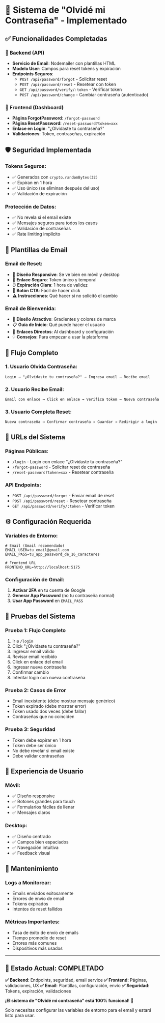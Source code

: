 # 🔐 Sistema de "Olvidé mi Contraseña" - Implementado

## ✅ **Funcionalidades Completadas**

### 🔧 **Backend (API)**
- **Servicio de Email**: Nodemailer con plantillas HTML
- **Modelo User**: Campos para reset tokens y expiración
- **Endpoints Seguros**:
  - `POST /api/password/forgot` - Solicitar reset
  - `POST /api/password/reset` - Resetear con token
  - `GET /api/password/verify/:token` - Verificar token
  - `POST /api/password/change` - Cambiar contraseña (autenticado)

### 🎨 **Frontend (Dashboard)**
- **Página ForgotPassword**: `/forgot-password`
- **Página ResetPassword**: `/reset-password?token=xxx`
- **Enlace en Login**: "¿Olvidaste tu contraseña?"
- **Validaciones**: Token, contraseñas, expiración

## 🛡️ **Seguridad Implementada**

### **Tokens Seguros:**
- ✅ Generados con `crypto.randomBytes(32)`
- ✅ Expiran en 1 hora
- ✅ Uso único (se eliminan después del uso)
- ✅ Validación de expiración

### **Protección de Datos:**
- ✅ No revela si el email existe
- ✅ Mensajes seguros para todos los casos
- ✅ Validación de contraseñas
- ✅ Rate limiting implícito

## 📧 **Plantillas de Email**

### **Email de Reset:**
- 🎨 **Diseño Responsive**: Se ve bien en móvil y desktop
- 🔗 **Enlace Seguro**: Token único y temporal
- ⏰ **Expiración Clara**: 1 hora de validez
- 📱 **Botón CTA**: Fácil de hacer click
- ⚠️ **Instrucciones**: Qué hacer si no solicitó el cambio

### **Email de Bienvenida:**
- 🎉 **Diseño Atractivo**: Gradientes y colores de marca
- 📋 **Guía de Inicio**: Qué puede hacer el usuario
- 🔗 **Enlaces Directos**: Al dashboard y configuración
- 💡 **Consejos**: Para empezar a usar la plataforma

## 🔄 **Flujo Completo**

### **1. Usuario Olvida Contraseña:**
```
Login → "¿Olvidaste tu contraseña?" → Ingresa email → Recibe email
```

### **2. Usuario Recibe Email:**
```
Email con enlace → Click en enlace → Verifica token → Nueva contraseña
```

### **3. Usuario Completa Reset:**
```
Nueva contraseña → Confirmar contraseña → Guardar → Redirigir a login
```

## 🚀 **URLs del Sistema**

### **Páginas Públicas:**
- `/login` - Login con enlace "¿Olvidaste tu contraseña?"
- `/forgot-password` - Solicitar reset de contraseña
- `/reset-password?token=xxx` - Resetear contraseña

### **API Endpoints:**
- `POST /api/password/forgot` - Enviar email de reset
- `POST /api/password/reset` - Resetear contraseña
- `GET /api/password/verify/:token` - Verificar token

## ⚙️ **Configuración Requerida**

### **Variables de Entorno:**
```env
# Email (Gmail recomendado)
EMAIL_USER=tu_email@gmail.com
EMAIL_PASS=tu_app_password_de_16_caracteres

# Frontend URL
FRONTEND_URL=http://localhost:5175
```

### **Configuración de Gmail:**
1. **Activar 2FA** en tu cuenta de Google
2. **Generar App Password** (no tu contraseña normal)
3. **Usar App Password** en `EMAIL_PASS`

## 🧪 **Pruebas del Sistema**

### **Prueba 1: Flujo Completo**
1. Ir a `/login`
2. Click "¿Olvidaste tu contraseña?"
3. Ingresar email válido
4. Revisar email recibido
5. Click en enlace del email
6. Ingresar nueva contraseña
7. Confirmar cambio
8. Intentar login con nueva contraseña

### **Prueba 2: Casos de Error**
- Email inexistente (debe mostrar mensaje genérico)
- Token expirado (debe mostrar error)
- Token usado dos veces (debe fallar)
- Contraseñas que no coinciden

### **Prueba 3: Seguridad**
- Token debe expirar en 1 hora
- Token debe ser único
- No debe revelar si email existe
- Debe validar contraseñas

## 📱 **Experiencia de Usuario**

### **Móvil:**
- ✅ Diseño responsive
- ✅ Botones grandes para touch
- ✅ Formularios fáciles de llenar
- ✅ Mensajes claros

### **Desktop:**
- ✅ Diseño centrado
- ✅ Campos bien espaciados
- ✅ Navegación intuitiva
- ✅ Feedback visual

## 🔧 **Mantenimiento**

### **Logs a Monitorear:**
- Emails enviados exitosamente
- Errores de envío de email
- Tokens expirados
- Intentos de reset fallidos

### **Métricas Importantes:**
- Tasa de éxito de envío de emails
- Tiempo promedio de reset
- Errores más comunes
- Dispositivos más usados

---

## 🎯 **Estado Actual: COMPLETADO**

**✅ Backend**: Endpoints, seguridad, email service
**✅ Frontend**: Páginas, validaciones, UX
**✅ Email**: Plantillas, configuración, envío
**✅ Seguridad**: Tokens, expiración, validaciones

**¡El sistema de "Olvidé mi contraseña" está 100% funcional!** 🎉

Solo necesitas configurar las variables de entorno para el email y estará listo para usar.
